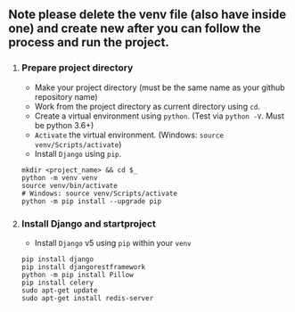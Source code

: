 ## Note please delete the venv file (also have inside one) and create new after you can follow the process and run the project.

1. ### Prepare project directory
    - Make your project directory (must be the same name as your github repository name)
    - Work from the project directory as current directory using `cd`.
    - Create a virtual environment using `python`. (Test via `python -V`. Must be python 3.6+)
    - `Activate` the virtual environment. (Windows: `source venv/Scripts/activate`)
    - Install `Django` using `pip`.
    ```shell script
    mkdir <project_name> && cd $_
    python -m venv venv
    source venv/bin/activate
    # Windows: source venv/Scripts/activate
    python -m pip install --upgrade pip
    ```

2. ### Install Django and startproject
    - Install `Django` v5 using `pip` within your `venv`
    ```shell script
    pip install django
    pip install djangorestframework
    python -m pip install Pillow
    pip install celery
    sudo apt-get update
    sudo apt-get install redis-server
    ```
